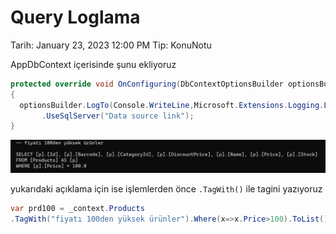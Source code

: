 # Query Loglama

Tarih: January 23, 2023 12:00 PM
Tip: KonuNotu

AppDbContext içerisinde şunu ekliyoruz

```csharp
protected override void OnConfiguring(DbContextOptionsBuilder optionsBuilder)
{
  optionsBuilder.LogTo(Console.WriteLine,Microsoft.Extensions.Logging.LogLevel.Information)
       .UseSqlServer("Data source link");
}
```

![Untitled](Query%20Loglama%20aa685b2a88dd4da28c14cb3674e5a6f2/Untitled.png)

yukarıdaki açıklama için ise işlemlerden önce  `.TagWith()` ile tagini yazıyoruz

```csharp
var prd100 = _context.Products
.TagWith("fiyatı 100den yüksek ürünler").Where(x=>x.Price>100).ToList();
```
